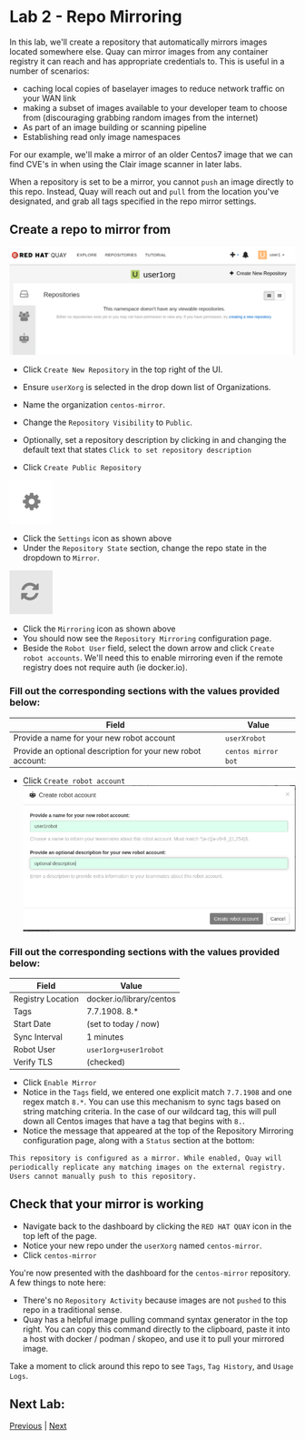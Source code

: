# Lab 2 - Repo Mirroring
In this lab, we'll create a repository that automatically mirrors images located somewhere else. Quay can mirror images from any container registry it can reach and has appropriate credentials to. This is useful in a number of scenarios:
* caching local copies of baselayer images to reduce network traffic on your WAN link
* making a subset of images available to your developer team to choose from (discouraging grabbing random images from the internet)
* As part of an image building or scanning pipeline
* Establishing read only image namespaces

For our example, we'll make a mirror of an older Centos7 image that we can find CVE's in when using the Clair image scanner in later labs.

When a repository is set to be a mirror, you cannot `push` an image directly to this repo. Instead, Quay will reach out and `pull` from the location you've designated, and grab all tags specified in the repo mirror settings.

## Create a repo to mirror from
![Quay Dashboard](/images/lab1-3.png)

* Click `Create New Repository` in the top right of the UI.

* Ensure `userXorg` is selected in the drop down list of Organizations.

* Name the organization `centos-mirror`.

* Change the `Repository Visibility` to `Public`.

* Optionally, set a repository description by clicking in and changing the default text that states `Click to set repository description`

* Click `Create Public Repository`

![Settings](/images/settings-icon.png)
* Click the `Settings` icon as shown above
* Under the `Repository State` section, change the repo state in the dropdown to `Mirror`. 

![Mirroring](/images/lab2-1.png)
* Click the `Mirroring` icon as shown above
* You should now see the `Repository Mirroring` configuration page.
* Beside the `Robot User` field, select the down arrow and click `Create robot accounts`. We'll need this to enable mirroring even if the remote registry does not require auth (ie docker.io).
### Fill out the corresponding sections with the values provided below:

| Field  | Value  |
|---|---|
| Provide a name for your new robot account  | `userXrobot`  |
| Provide an optional description for your new robot account:  | `centos mirror bot`  |

* Click `Create robot account`
![Mirroring](/images/create-robot-account.png)

### Fill out the corresponding sections with the values provided below:

| Field  | Value  |
|---|---|
| Registry Location  | docker.io/library/centos  |
| Tags  | 7.7.1908. 8.*  |
| Start Date  | (set to today / now)  |
| Sync Interval  | 1 minutes  |
| Robot User  | `user1org+user1robot`  |
| Verify TLS  | (checked)  |

* Click `Enable Mirror`
* Notice in the `Tags` field, we entered one explicit match `7.7.1908` and one regex match `8.*`. You can use this mechanism to sync tags based on string matching criteria. In the case of our wildcard tag, this will pull down all Centos images that have a tag that begins with `8.`.
* Notice the message that appeared at the top of the Repository Mirroring configuration page, along with a `Status` section at the bottom: 

```
This repository is configured as a mirror. While enabled, Quay will periodically replicate any matching images on the external registry. Users cannot manually push to this repository.
```

## Check that your mirror is working

* Navigate back to the dashboard by clicking the `RED HAT QUAY` icon in the top left of the page.
* Notice your new repo under the `userXorg` named `centos-mirror`.
* Click `centos-mirror`

You're now presented with the dashboard for the `centos-mirror` repository. A few things to note here:
* There's no `Repository Activity` because images are not `pushed` to this repo in a traditional sense.
* Quay has a helpful image pulling command syntax generator in the top right. You can copy this command directly to the clipboard, paste it into a host with docker / podman / skopeo, and use it to pull your mirrored image.

Take a moment to click around this repo to see `Tags`, `Tag History`, and `Usage Logs`.


## Next Lab:
[Previous](https://github.com/mbach04/quay_workshop_instructions/blob/master/lab1.md) | [Next](https://github.com/mbach04/quay_workshop_instructions/blob/master/lab3.md)

